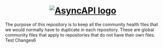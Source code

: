 <h1 align="center">
  <br>
  <a href="https://www.asyncapi.com"><img src="./assets/github-repobanner-ghcommunityhealth.png" alt="AsyncAPI logo"></a>
</h1>

The purpose of this repository is to keep all the community health files that we would normally have to duplicate in each repository. These are global community files that apply to repositories that do not have their own files.
Test Changes6
